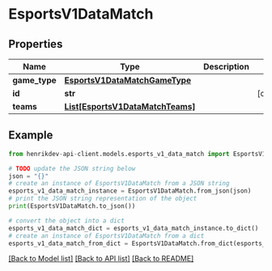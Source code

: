 # EsportsV1DataMatch


## Properties

Name | Type | Description | Notes
------------ | ------------- | ------------- | -------------
**game_type** | [**EsportsV1DataMatchGameType**](EsportsV1DataMatchGameType.md) |  | 
**id** | **str** |  | [optional] 
**teams** | [**List[EsportsV1DataMatchTeams]**](EsportsV1DataMatchTeams.md) |  | 

## Example

```python
from henrikdev-api-client.models.esports_v1_data_match import EsportsV1DataMatch

# TODO update the JSON string below
json = "{}"
# create an instance of EsportsV1DataMatch from a JSON string
esports_v1_data_match_instance = EsportsV1DataMatch.from_json(json)
# print the JSON string representation of the object
print(EsportsV1DataMatch.to_json())

# convert the object into a dict
esports_v1_data_match_dict = esports_v1_data_match_instance.to_dict()
# create an instance of EsportsV1DataMatch from a dict
esports_v1_data_match_from_dict = EsportsV1DataMatch.from_dict(esports_v1_data_match_dict)
```
[[Back to Model list]](../README.md#documentation-for-models) [[Back to API list]](../README.md#documentation-for-api-endpoints) [[Back to README]](../README.md)



